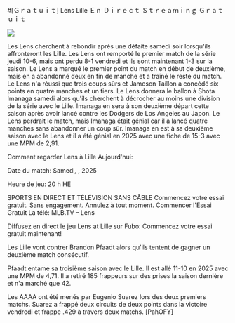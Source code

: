 #[Ｇｒａｔｕｉｔ] Lens Lille Ｅｎ Ｄｉｒｅｃｔ Ｓｔｒｅａｍｉｎｇ Ｇｒａｔｕｉｔ  
  
  
[![](https://i.imgur.com/qSNzIqt.png)](https://movie.rssnews.media/GbkOfUJ.php)  
  
Les Lens cherchent à rebondir après une défaite samedi soir lorsqu'ils affronteront les Lille. Les Lens ont remporté le premier match de la série jeudi 10-6, mais ont perdu 8-1 vendredi et ils sont maintenant 1-3 sur la saison. Le Lens a marqué le premier point du match en début de deuxième, mais en a abandonné deux en fin de manche et a traîné le reste du match. Le Lens n'a réussi que trois coups sûrs et Jameson Taillon a concédé six points en quatre manches et un tiers. Le Lens donnera le ballon à Shota Imanaga samedi alors qu'ils cherchent à décrocher au moins une division de la série avec le Lille. Imanaga en sera à son deuxième départ cette saison après avoir lancé contre les Dodgers de Los Angeles au Japon. Le Lens perdrait le match, mais Imanaga était génial car il a lancé quatre manches sans abandonner un coup sûr. Imanaga en est à sa deuxième saison avec le Lens et il a été génial en 2025 avec une fiche de 15-3 avec une MPM de 2,91.

Comment regarder Lens à Lille Aujourd'hui:

Date du match: Samedi, , 2025

Heure de jeu: 20 h HE

SPORTS EN DIRECT ET TÉLÉVISION SANS CÂBLE
Commencez votre essai gratuit. Sans engagement. Annulez à tout moment.
Commencer l'Essai Gratuit
La télé: MLB.TV – Lens

Diffusez en direct le jeu Lens at Lille sur Fubo: Commencez votre essai gratuit maintenant!

Les Lille vont contrer Brandon Pfaadt alors qu'ils tentent de gagner un deuxième match consécutif.

Pfaadt entame sa troisième saison avec le Lille. Il est allé 11-10 en 2025 avec une MPM de 4,71. Il a retiré 185 frappeurs sur des prises la saison dernière et n'a marché que 42.

Les AAAA ont été menés par Eugenio Suarez lors des deux premiers matchs. Suarez a frappé deux circuits de deux points dans la victoire vendredi et frappe .429 à travers deux matchs. [PahOFY]